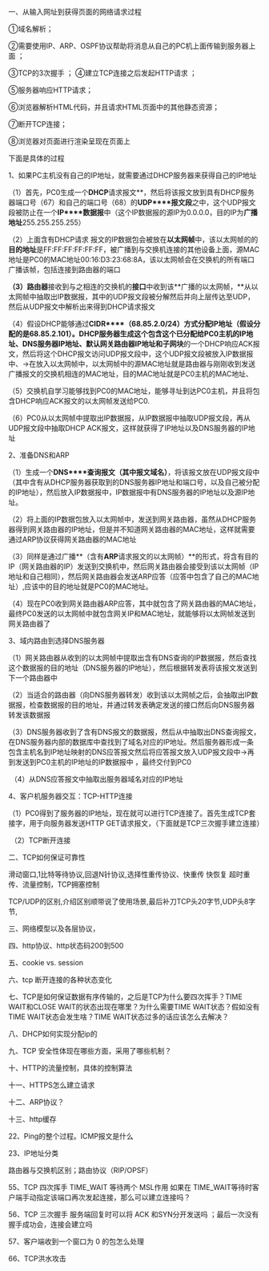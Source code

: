 一、从输入网址到获得页面的网络请求过程

①域名解析；

②需要使用IP、ARP、OSPF协议帮助将消息从自己的PC机上面传输到服务器上面 ；

③TCP的3次握手 ； ④建立TCP连接之后发起HTTP请求 ；    

⑤服务器响应HTTP请求；     

⑥浏览器解析HTML代码，并且请求HTML页面中的其他静态资源；    

 ⑦断开TCP连接；     

⑧浏览器对页面进行渲染呈现在页面上

下面是具体的过程

1、如果PC主机没有自己的IP地址，就需要通过DHCP服务器来获得自己的IP地址

（1）首先，PC0生成一个**DHCP**请求报文**，然后将该报文放到具有DHCP服务器端口号（67）和自己的端口号（68）的**UDP****报文段**之中，这个UDP报文段被防止在一个**IP****数据报**中（这个IP数据报的源IP为0.0.0.0，目的IP为**广播地址**255.255.255.255）

（2）上面含有DHCP请求 报文的IP数据包会被放在**以太网帧**中，该以太网帧的的**目的地址**是FF:FF:FF:FF:FF:FF，被广播到与交换机连接的其他设备上面，源MAC地址是PC0的MAC地址00:16:D3:23:68:8A，该以太网帧会在交换机的所有端口广播该帧，包括连接到路由器的端口

**（****3****）路由器**接收到与之相连的交换机的**接口**中收到该**广播的以太网帧，**从以太网帧中抽取出IP数据报，其中的UDP报文段被分解然后并向上层传达至UDP，然后从UDP报文中解析出来得到DHCP请求报文

（4）假设DHCP能够通过**CIDR****（****68.85.2.0/24****）**方式分配IP地址（假设分配的是68.85.2.101）。DHCP服务器生成这个包含这个**已分配给****PC0****主机的****IP****地址、****DNS****服务器****IP****地址、默认网关路由器****IP****地址和子网块**的一个DHCP响应ACK报文，然后将这个DHCP报文访问UDP报文段中，这个UDP报文段被放入IP数据报中、->在放入以太网帧中，以太网帧中的源MAC地址就是路由器与刚刚收到发送广播报文的交换机相连的MAC地址，目的MAC地址就是PC0主机的MAC地址、

（5）交换机自学习能够找到PC0的MAC地址，能够寻址到达PC0主机，并且将包含DHCP响应ACK报文的以太网帧发送给PC0.

（6）PC0从以太网帧中提取出IP数据报，从IP数据报中抽取UDP报文段，再从UDP报文段中抽取DHCP ACK报文，这样就获得了IP地址以及DNS服务器的IP地址

2、准备DNS和ARP

​        （1）生成一个**DNS****查询报文（其中报文域名）**，将该报文放在UDP报文段中（其中含有从DHCP服务器获取到的DNS服务器IP地址和端口号，以及自己被分配的IP地址），然后放入IP数据报中，IP数据报中有DNS服务器的IP地址以及源IP地址。

​        （2）将上面的IP数据包放入以太网帧中，发送到网关路由器，虽然从DHCP服务器得到网关路由器的IP地址，但是并不知道网关路由器的MAC地址，这样就需要通过ARP协议获得网关路由器的MAC地址

​        （3）同样是通过广播**（含有****ARP****请求报文的以太网帧）**的形式，将含有目的IP（网关路由器的IP）发送到交换机中，然后网关路由器会接受到该以太网帧（IP地址和自己相同），然后网关路由器会发送ARP应答（应答中包含了自己的MAC地址）,应该中的目的地址就是PC0的MAC地址。

​        （4）现在PC0收到网关路由器ARP应答，其中就包含了网关路由器的MAC地址，最终PC0发送的以太网帧中就包含网关IP和MAC地址，就能够将以太网帧发送到网关路由器了

3、域内路由到选择DNS服务器

​        （1）网关路由器从收到的以太网帧中提取出含有DNS查询的IP数据报，然后查找这个数据报的目的地址（DNS服务器的IP地址），然后根据转发表将该报文发送到下一个路由器中

​        （2）当适合的路由器（向DNS服务器转发）收到该以太网帧之后，会抽取出IP数据报，检查数据报的目的地址，并通过转发表确定发送的接口然后向DNS服务器转发该数据报

​        （3）DNS服务器收到了含有DNS报文的数据报，然后从中抽取出DNS查询报文，在DNS服务器内部的数据库中查找到了域名对应的IP地址。然后服务器形成一条包含主机名到IP地址映射的DNS应答报文然后将应答报文放入UDP报文段中->再到发送到PC0主机的IP地址的IP数据报中 ，最终交付到PC0

​        （4）从DNS应答报文中抽取出服务器域名对应的IP地址

4、客户机服务器交互：TCP-HTTP连接

​        （1）PC0得到了服务器的IP地址，现在就可以进行TCP连接了。首先生成TCP套接字，用于向服务器发送HTTP GET请求报文，（下面就是TCP三次握手建立连接）

​        （2）TCP断开连接

 

二、TCP如何保证可靠性

滑动窗口,1比特等待协议,回退N针协议,选择性重传协议、快重传 快恢复 超时重传、流量控制，TCP拥塞控制

TCP/UDP的区别,介绍区别顺带说了使用场景,最后补刀TCP头20字节,UDP头8字节,

三、网络模型以及各层协议， 

四、http协议、http状态码200到500

五、cookie vs. session

六、tcp 断开连接的各种状态变化

七、TCP是如何保证数据有序传输的，之后是TCP为什么要四次挥手？TIME WAIT和CLOSE WAIT的状态出现在哪里？为什么需要TIME WAIT状态？假如没有TIME WAIT状态会发生啥？TIME WAIT状态过多的话应该怎么去解决？

八、DHCP如何实现分配ip的

九、TCP 安全性体现在哪些方面，采用了哪些机制？

十、HTTP的流量控制，具体的控制算法

十一、HTTPS怎么建立请求

十二、ARP协议？

十三、http缓存

22、Ping的整个过程。ICMP报文是什么

23、IP地址分类

路由器与交换机区别；路由协议（RIP/OPSF）

55、TCP 四次挥手 TIME_WAIT 等待两个 MSL作用 如果在 TIME_WAIT等待时客户端手动指定该端口再次发起连接，那么可以建立连接吗？

56、TCP 三次握手 服务端回复时可以将 ACK 和SYN分开发送吗 ；最后一次没有握手成功会，连接会建立吗

57、客户端收到一个窗口为 0 的包怎么处理       

66、TCP洪水攻击